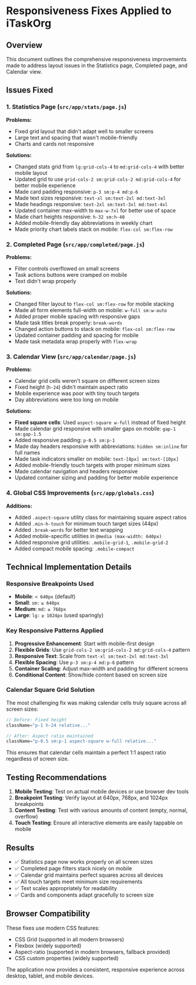 # Responsiveness Fixes Applied to iTaskOrg

## Overview
This document outlines the comprehensive responsiveness improvements made to address layout issues in the Statistics page, Completed page, and Calendar view.

## Issues Fixed

### 1. Statistics Page (`src/app/stats/page.js`)

**Problems:**
- Fixed grid layout that didn't adapt well to smaller screens
- Large text and spacing that wasn't mobile-friendly
- Charts and cards not responsive

**Solutions:**
- Changed stats grid from `lg:grid-cols-4` to `md:grid-cols-4` with better mobile layout
- Updated grid to use `grid-cols-2 sm:grid-cols-2 md:grid-cols-4` for better mobile experience
- Made card padding responsive: `p-3 sm:p-4 md:p-6`
- Made text sizes responsive: `text-xl sm:text-2xl md:text-3xl`
- Made headings responsive: `text-2xl sm:text-3xl md:text-4xl`
- Updated container max-width to `max-w-7xl` for better use of space
- Made chart heights responsive: `h-32 sm:h-40`
- Added mobile-friendly day abbreviations in weekly chart
- Made priority chart labels stack on mobile: `flex-col sm:flex-row`

### 2. Completed Page (`src/app/completed/page.js`)

**Problems:**
- Filter controls overflowed on small screens
- Task actions buttons were cramped on mobile
- Text didn't wrap properly

**Solutions:**
- Changed filter layout to `flex-col sm:flex-row` for mobile stacking
- Made all form elements full-width on mobile: `w-full sm:w-auto`
- Added proper mobile spacing with responsive gaps
- Made task titles break properly: `break-words`
- Changed action buttons to stack on mobile: `flex-col sm:flex-row`
- Updated container padding and spacing for mobile
- Made task metadata wrap properly with `flex-wrap`

### 3. Calendar View (`src/app/calendar/page.js`)

**Problems:**
- Calendar grid cells weren't square on different screen sizes
- Fixed height (`h-24`) didn't maintain aspect ratio
- Mobile experience was poor with tiny touch targets
- Day abbreviations were too long on mobile

**Solutions:**
- **Fixed square cells**: Used `aspect-square w-full` instead of fixed height
- Made calendar grid responsive with smaller gaps on mobile: `gap-1 sm:gap-1.5`
- Added responsive padding: `p-0.5 sm:p-1`
- Made day headers responsive with abbreviations: `hidden sm:inline` for full names
- Made task indicators smaller on mobile: `text-[8px] sm:text-[10px]`
- Added mobile-friendly touch targets with proper minimum sizes
- Made calendar navigation and headers responsive
- Updated container sizing and padding for better mobile experience

### 4. Global CSS Improvements (`src/app/globals.css`)

**Additions:**
- Added `.aspect-square` utility class for maintaining square aspect ratios
- Added `.min-h-touch` for minimum touch target sizes (44px)
- Added `.break-words` for better text wrapping
- Added mobile-specific utilities in `@media (max-width: 640px)`
- Added responsive grid utilities: `.mobile-grid-1`, `.mobile-grid-2`
- Added compact mobile spacing: `.mobile-compact`

## Technical Implementation Details

### Responsive Breakpoints Used
- **Mobile**: `< 640px` (default)
- **Small**: `sm:` `≥ 640px`
- **Medium**: `md:` `≥ 768px`
- **Large**: `lg:` `≥ 1024px` (used sparingly)

### Key Responsive Patterns Applied

1. **Progressive Enhancement**: Start with mobile-first design
2. **Flexible Grids**: Use `grid-cols-2 sm:grid-cols-2 md:grid-cols-4` pattern
3. **Responsive Text**: Scale from `text-xl sm:text-2xl md:text-3xl`
4. **Flexible Spacing**: Use `p-3 sm:p-4 md:p-6` pattern
5. **Container Scaling**: Adjust max-width and padding for different screens
6. **Conditional Content**: Show/hide content based on screen size

### Calendar Square Grid Solution

The most challenging fix was making calendar cells truly square across all screen sizes:

```jsx
// Before: Fixed height
className="p-1 h-24 relative..."

// After: Aspect ratio maintained
className="p-0.5 sm:p-1 aspect-square w-full relative..."
```

This ensures that calendar cells maintain a perfect 1:1 aspect ratio regardless of screen size.

## Testing Recommendations

1. **Mobile Testing**: Test on actual mobile devices or use browser dev tools
2. **Breakpoint Testing**: Verify layout at 640px, 768px, and 1024px breakpoints
3. **Content Testing**: Test with various amounts of content (empty, normal, overflow)
4. **Touch Testing**: Ensure all interactive elements are easily tappable on mobile

## Results

- ✅ Statistics page now works properly on all screen sizes
- ✅ Completed page filters stack nicely on mobile
- ✅ Calendar grid maintains perfect squares across all devices
- ✅ All touch targets meet minimum size requirements
- ✅ Text scales appropriately for readability
- ✅ Cards and components adapt gracefully to screen size

## Browser Compatibility

These fixes use modern CSS features:
- CSS Grid (supported in all modern browsers)
- Flexbox (widely supported)
- Aspect-ratio (supported in modern browsers, fallback provided)
- CSS custom properties (widely supported)

The application now provides a consistent, responsive experience across desktop, tablet, and mobile devices.
